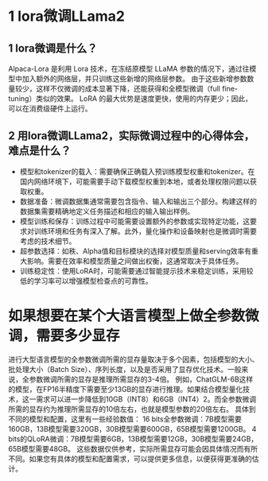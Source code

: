 # 1 lora微调LLama2
## 1 lora微调是什么？
  Alpaca-Lora 是利用 Lora 技术，在冻结原模型 LLaMA 参数的情况下，通过往模型中加入额外的网络层，并只训练这些新增的网络层参数。
  由于这些新增参数数量较少，这样不仅微调的成本显著下降，还能获得和全模型微调（full fine-tuning）类似的效果。
  LoRA 的最大优势是速度更快，使用的内存更少；因此，可以在消费级硬件上运行。
## 2 用lora微调LLama2，实际微调过程中的心得体会，难点是什么？
- 模型和tokenizer的载入：需要确保正确载入预训练模型权重和tokenizer。在国内网络环境下，可能需要手动下载模型权重到本地，或者处理权限问题以获取权重。
- 数据准备：微调数据集通常需要包含指令、输入和输出三个部分。构建这样的数据集需要精确地定义任务描述和相应的输入输出样例。
- 模型训练和保存：训练过程中可能需要设置额外的参数或实现特定功能，这要求对训练环境和任务有深入了解。此外，量化操作和设备映射也是微调时需要考虑的技术细节。
- 超参数选择：如秩、Alpha值和目标模块的选择对模型质量和serving效率有重大影响。需要在效率和模型质量之间做出权衡，这通常取决于具体任务。
- 训练稳定性：使用LoRA时，可能需要通过智能提示技术来稳定训练，采用较低的学习率可以增强模型检查点的可靠性。
# 如果想要在某个大语言模型上做全参数微调，需要多少显存
进行大型语言模型的全参数微调所需的显存量取决于多个因素，包括模型的大小、批处理大小（Batch Size）、序列长度，以及是否采用了显存优化技术。一般来说，全参数微调所需的显存是推理所需显存的3-4倍。
例如，ChatGLM-6B这样的模型，在FP16半精度下需要至少13GB的显存进行推理。如果结合模型量化技术，这一需求可以进一步降低到10GB（INT8）和6GB（INT4）2。而全参数微调所需的显存约为推理所需显存的10倍左右，也就是模型参数的20倍左右。
具体到不同的模型和配置，这里有一些经验数值：
16 bits全参数微调：7B模型需要160GB，13B模型需要320GB，30B模型需要600GB，65B模型需要1200GB。
4 bits的QLoRA微调：7B模型需要6GB，13B模型需要12GB，30B模型需要24GB，65B模型需要48GB。
这些数据仅供参考，实际所需显存可能会因具体情况而有所不同。如果您有具体的模型和配置需求，可以提供更多信息，以便获得更准确的估计。
